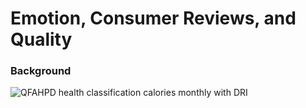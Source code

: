 # Emotion, Consumer Reviews, and Quality

### Background


![QFAHPD health classification calories monthly with DRI](https://github.com/djolear/nielsen_relative_income/blob/master/plots/qh_dri_calories_monthly.png "qh_dri_calories_monthly")

